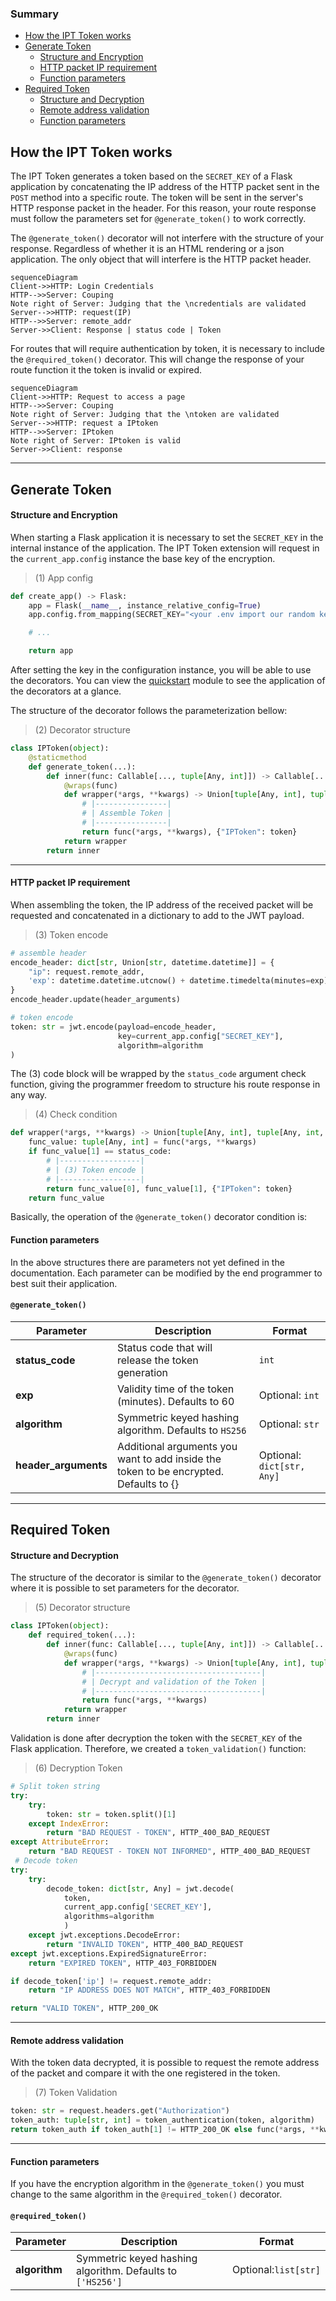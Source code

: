 ### Summary
- [How the IPT Token works](https://github.com/romuro-pauliv/IPT-Token/blob/main/docs/md/IPT-Token-works.md)
- [Generate Token]()
    - [Structure and Encryption](https://github.com/romuro-pauliv/IPT-Token/blob/main/docs/md/IPT-Token-works.md#structure-and-encryption)
    - [HTTP packet IP requirement](https://github.com/romuro-pauliv/IPT-Token/blob/main/docs/md/IPT-Token-works.md#http-packet-ip-requirement)
    - [Function parameters](https://github.com/romuro-pauliv/IPT-Token/blob/main/docs/md/IPT-Token-works.md#function-parameters)
- [Required Token]()
    - [Structure and Decryption]()
    - [Remote address validation]()
    - [Function parameters]()

## How the IPT Token works

The IPT Token generates a token based on the `SECRET_KEY` of a Flask application by concatenating the IP address of the HTTP packet sent in the `POST` method into a specific route. The token will be sent in the server's HTTP response packet in the header. For this reason, your route response must follow the parameters set for `@generate_token()` to work correctly.

The `@generate_token()` decorator will not interfere with the structure of your response. Regardless of whether it is an HTML rendering or a json application. The only object that will interfere is the HTTP packet header.

```mermaid
sequenceDiagram
Client->>HTTP: Login Credentials
HTTP-->>Server: Couping
Note right of Server: Judging that the \ncredentials are validated
Server-->>HTTP: request(IP)
HTTP-->>Server: remote_addr
Server->>Client: Response | status code | Token
```

For routes that will require authentication by token, it is necessary to include the `@required_token()` decorator. This will change the response of your route function it the token is invalid or expired.

```mermaid
sequenceDiagram
Client->>HTTP: Request to access a page
HTTP-->>Server: Couping
Note right of Server: Judging that the \ntoken are validated
Server-->>HTTP: request a IPtoken
HTTP-->>Server: IPtoken
Note right of Server: IPtoken is valid
Server->>Client: response
```

---
## Generate Token

#### Structure and Encryption

When starting a Flask application it is necessary to set the `SECRET_KEY` in the internal instance of the application. The IPT Token extension will request in the `current_app.config` instance the base key of the encryption. 

> (1) App config
```Python
def create_app() -> Flask:
    app = Flask(__name__, instance_relative_config=True)
    app.config.from_mapping(SECRET_KEY="<your .env import our random key string>")

    # ...

    return app
```

After setting the key in the configuration instance, you will be able to use the decorators. You can view the [quickstart]() module to see the application of the decorators at a glance. 

The structure of the decorator follows the parameterization bellow:

> (2) Decorator structure
```Python
class IPToken(object):
    @staticmethod
    def generate_token(...):
        def inner(func: Callable[..., tuple[Any, int]]) -> Callable[..., Union[tuple[Any, int], tuple[Any, int, dict]]]:
            @wraps(func)
            def wrapper(*args, **kwargs) -> Union[tuple[Any, int], tuple[Any, int, dict]]:
                # |----------------|
                # | Assemble Token |
                # |----------------|
                return func(*args, **kwargs), {"IPToken": token}
            return wrapper
        return inner
```

---

#### HTTP packet IP requirement

When assembling the token, the IP address of the received packet will be requested and concatenated in a dictionary to add to the JWT payload.

> (3) Token encode
```Python
# assemble header 
encode_header: dict[str, Union[str, datetime.datetime]] = {
    "ip": request.remote_addr,
    'exp': datetime.datetime.utcnow() + datetime.timedelta(minutes=exp)
}
encode_header.update(header_arguments)

# token encode
token: str = jwt.encode(payload=encode_header,
                        key=current_app.config["SECRET_KEY"],
                        algorithm=algorithm
)
```

The (3) code block will be wrapped by the `status_code` argument check function, giving the programmer freedom to structure his route response in any way.

> (4) Check condition
```Python
def wrapper(*args, **kwargs) -> Union[tuple[Any, int], tuple[Any, int, dict]]:
    func_value: tuple[Any, int] = func(*args, **kwargs)
    if func_value[1] == status_code:
        # |------------------|
        # | (3) Token encode |
        # |------------------|
        return func_value[0], func_value[1], {"IPToken": token}
    return func_value
```

Basically, the operation of the `@generate_token()` decorator condition is:

#### Function parameters

In the above structures there are parameters not yet defined in the documentation. Each parameter can be modified by the end programmer to best suit their application.

#### `@generate_token()`

| Parameter | Description | Format |
|-----------|-------------|--------|
| __status_code__ | Status code that will release the token generation | `int` |
| __exp__ | Validity time of the token (minutes). Defaults to 60 | Optional: `int` |
| __algorithm__ | Symmetric keyed hashing algorithm. Defaults to `HS256` | Optional: `str` |
| __header_arguments__ | Additional arguments you want to add inside the token to be encrypted. Defaults to {} | Optional: `dict[str, Any]` |

---

## Required Token

#### Structure and Decryption

The structure of the decorator is similar to the `@generate_token()` decorator where it is possible to set parameters for the decorator.

> (5) Decorator structure
```Python
class IPToken(object):
    def required_token(...):
        def inner(func: Callable[..., tuple[Any, int]]) -> Callable[..., Union[tuple[Any, int], tuple[Any, int, dict]]]:
            @wraps(func)
            def wrapper(*args, **kwargs) -> Union[tuple[Any, int], tuple[Any, int, dict]]:
                # |-------------------------------------|
                # | Decrypt and validation of the Token |
                # |-------------------------------------|
                return func(*args, **kwargs)
            return wrapper
        return inner
```

Validation is done after decryption the token with the `SECRET_KEY` of the Flask application. Therefore, we created a `token_validation()` function:

> (6) Decryption Token
```Python
# Split token string
try:
    try:
        token: str = token.split()[1]
    except IndexError:
        return "BAD REQUEST - TOKEN", HTTP_400_BAD_REQUEST
except AttributeError:
    return "BAD REQUEST - TOKEN NOT INFORMED", HTTP_400_BAD_REQUEST
 # Decode token 
try:
    try:
        decode_token: dict[str, Any] = jwt.decode(
            token,
            current_app.config['SECRET_KEY'],
            algorithms=algorithm
            )
    except jwt.exceptions.DecodeError:
        return "INVALID TOKEN", HTTP_400_BAD_REQUEST
except jwt.exceptions.ExpiredSignatureError:
    return "EXPIRED TOKEN", HTTP_403_FORBIDDEN

if decode_token['ip'] != request.remote_addr:
    return "IP ADDRESS DOES NOT MATCH", HTTP_403_FORBIDDEN

return "VALID TOKEN", HTTP_200_OK
```
---

#### Remote address validation

With the token data decrypted, it is possible to request the remote address of the packet and compare it with the one registered in the token.

> (7) Token Validation
```Python
token: str = request.headers.get("Authorization")
token_auth: tuple[str, int] = token_authentication(token, algorithm)
return token_auth if token_auth[1] != HTTP_200_OK else func(*args, **kwargs)
```

----

#### Function parameters

If you have the encryption algorithm in the `@generate_token()` you must change to the same algorithm in the `@required_token()` decorator.

#### `@required_token()`

| Parameter | Description | Format |
|-----------|-------------|--------|
| __algorithm__ | Symmetric keyed hashing algorithm. Defaults to `['HS256']` | Optional:`list[str]` |